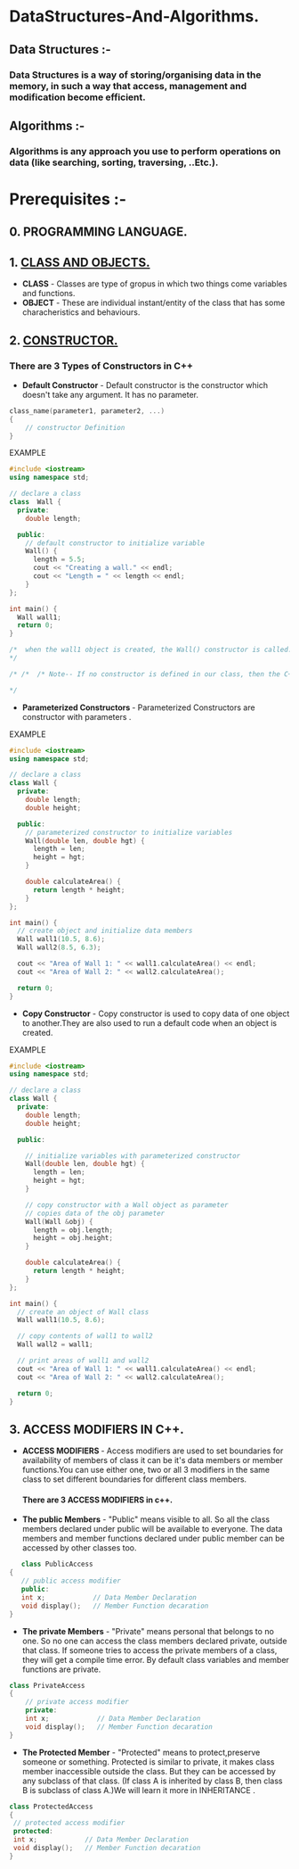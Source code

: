 # DataStructures-And-Algorithms.

## Data Structures :-

### Data Structures is a way of storing/organising data in the memory, in such a way that access, management and modification become efficient.

## Algorithms :-

### Algorithms is any approach you use to perform operations on data (like searching, sorting, traversing, ..Etc.).


# Prerequisites :-

## 0. PROGRAMMING LANGUAGE. 
## 1. [CLASS AND OBJECTS.](https://youtu.be/DHVo9hvcQMI) 
   - <b>CLASS</B> - Classes are type of gropus in which two things come variables and functions.
   - <b>OBJECT</b> - These are individual instant/entity of the class that has some characheristics and behaviours.
## 2. [CONSTRUCTOR.](https://youtu.be/DHVo9hvcQMI)
 
 ###  <b>There are 3 Types of Constructors in C++</b>
   -   <b>Default Constructor</b> - Default constructor is the constructor which doesn't take any argument. It has no parameter.

```cpp
class_name(parameter1, parameter2, ...)
{ 
    // constructor Definition 
}
```
 EXAMPLE
```cpp
#include <iostream>
using namespace std;

// declare a class
class  Wall {
  private:
    double length;

  public:
    // default constructor to initialize variable
    Wall() {
      length = 5.5;
      cout << "Creating a wall." << endl;
      cout << "Length = " << length << endl;
    }
};

int main() {
  Wall wall1;
  return 0;
}

/*  when the wall1 object is created, the Wall() constructor is called. This sets the length variable of the object to 5.5
*/

/* /*  /* Note-- If no constructor is defined in our class, then the C++ compiler will automatically create a default constructor with an empty code and no parameters.

*/ 
```
   -   <b>Parameterized Constructors
</b> - Parameterized Constructors are  constructor with parameters .

 EXAMPLE
```cpp
#include <iostream>
using namespace std;

// declare a class
class Wall {
  private:
    double length;
    double height;

  public:
    // parameterized constructor to initialize variables
    Wall(double len, double hgt) {
      length = len;
      height = hgt;
    }

    double calculateArea() {
      return length * height;
    }
};

int main() {
  // create object and initialize data members
  Wall wall1(10.5, 8.6);
  Wall wall2(8.5, 6.3);

  cout << "Area of Wall 1: " << wall1.calculateArea() << endl;
  cout << "Area of Wall 2: " << wall2.calculateArea();

  return 0;
}
```
   -   <b>Copy Constructor</b> - Copy constructor  is used to copy data of one object to another.They are also used to run a default code when an object is created.

 EXAMPLE 
```cpp
#include <iostream>
using namespace std;

// declare a class
class Wall {
  private:
    double length;
    double height;

  public:

    // initialize variables with parameterized constructor
    Wall(double len, double hgt) {
      length = len;
      height = hgt;
    }

    // copy constructor with a Wall object as parameter
    // copies data of the obj parameter
    Wall(Wall &obj) {
      length = obj.length;
      height = obj.height;
    }

    double calculateArea() {
      return length * height;
    }
};

int main() {
  // create an object of Wall class
  Wall wall1(10.5, 8.6);

  // copy contents of wall1 to wall2
  Wall wall2 = wall1;

  // print areas of wall1 and wall2
  cout << "Area of Wall 1: " << wall1.calculateArea() << endl;
  cout << "Area of Wall 2: " << wall2.calculateArea();

  return 0;
}

```

## 3. ACCESS MODIFIERS IN C++.
- <b>ACCESS MODIFIERS </b> -  Access modifiers are used to set boundaries for availability of members of class it can be  it's data members or member functions.You can use either one, two or all 3 modifiers in the same class to set different boundaries for different class members. 
   #### There are 3  ACCESS MODIFIERS in c++.


- <b>The public Members</b> - "Public" means visible to all. So all the class members declared under public will be available to everyone. The data members and member functions declared under public member can be accessed by other classes too.

 ```cpp
    class PublicAccess
{
    // public access modifier
    public:   
    int x;            // Data Member Declaration 
    void display();   // Member Function decaration
}
```
   - <b>The private Members</b> - "Private" means personal that belongs to no one. So  no one can access the class members declared private, outside that class. If someone tries to access the private members of a class, they will get a compile time error. By default class variables and member functions are private.

```cpp
class PrivateAccess
{
    // private access modifier
    private:   
    int x;            // Data Member Declaration 
    void display();   // Member Function decaration
}
```

  - <b>The Protected Member</b> - "Protected" means to protect,preserve someone or something. Protected is similar to private, it makes class member inaccessible outside the class. But they can be accessed by any subclass of that class. (If class A is inherited by class B, then class B is subclass of class A.)We will learn it more in INHERITANCE .
   ```cpp
   class ProtectedAccess
{
    // protected access modifier
    protected: 
    int x;            // Data Member Declaration 
    void display();   // Member Function decaration
}
```